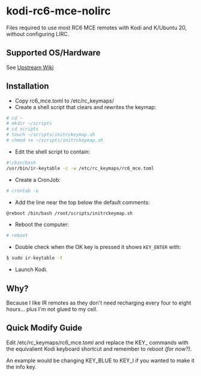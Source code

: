 # kodi-rc6-mce-nolirc
Files required to use most RC6 MCE remotes with Kodi and K/Ubuntu 20, without configuring LIRC.

## Supported OS/Hardware

See [Upstream Wiki](https://github.com/clontarfx/kodi-rc6-mce-nolirc/wiki/Supported-OS-Kodi-Hardware)

## Installation

* Copy rc6_mce.toml to /etc/rc_keymaps/
* Create a shell script that clears and rewrites the keymap:
``` sh
# cd ~
# mkdir ~/scripts
# cd scripts
# touch ~/scripts/initrckeymap.sh
# chmod +x ~/scripts/initrckeymap.sh
```
* Edit the shell script to contain:
``` sh
#!/bin/bash
/usr/bin/ir-keytable -c -w /etc/rc_keymaps/rc6_mce.toml
```
* Create a CronJob:
``` sh
# crontab -e
```
* Add the line near the top below the default comments:
``` sh
@reboot /bin/bash /root/scripts/initrckeymap.sh
```
* Reboot the computer:
``` sh
# reboot
```
* Double check when the OK key is pressed it shows `KEY_ENTER` with:
``` sh
$ sudo ir-keytable -t
```
* Launch Kodi.

## Why?

Because I like IR remotes as they don't need recharging every four to eight hours... plus I'm not glued to my cell.

## Quick Modify Guide

Edit /etc/rc_keymaps/rc6_mce.toml and replace the KEY_ commands with the equivalient Kodi keyboard shortcut and remember to reboot *(for now?)*.

An example would be changing KEY_BLUE to KEY_I if you wanted to make it the info key.
